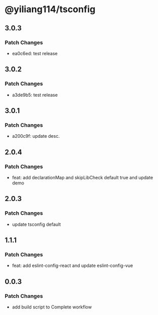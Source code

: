 # @yiliang114/tsconfig

## 3.0.3

### Patch Changes

- ea0c6ed: test release

## 3.0.2

### Patch Changes

- a3de9b5: test release

## 3.0.1

### Patch Changes

- a200c9f: update desc.

## 2.0.4

### Patch Changes

- feat: add declarationMap and skipLibCheck default true and update demo

## 2.0.3

### Patch Changes

- update tsconfig default

## 1.1.1

### Patch Changes

- feat: add eslint-config-react and update eslint-config-vue

## 0.0.3

### Patch Changes

- add build script to Complete workflow
